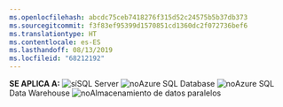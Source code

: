 ```yaml
---
ms.openlocfilehash: abcdc75ceb7418276f315d52c24575b5b37db373
ms.sourcegitcommit: f3f83ef95399d1570851cd1360dc2f072736bef6
ms.translationtype: HT
ms.contentlocale: es-ES
ms.lasthandoff: 08/13/2019
ms.locfileid: "68212192"
---
```

<Token>**SE APLICA A:** ![sí](media/yes.png)SQL Server ![no](media/no.png)Azure SQL Database ![no](media/no.png)Azure SQL Data Warehouse ![no](media/no.png)Almacenamiento de datos paralelos </Token>

